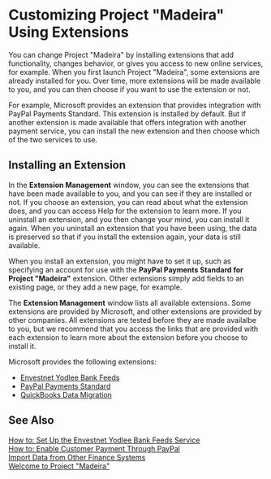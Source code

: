 <properties
	pageTitle="Customizing Project &quot;Madeira&quot; Using Extensions | Project Madeira"
        description="Customizing Project &quot;Madeira&quot; Using Extensions" 
        services="" 
        documentationCenter="Madeira"
        authors="edupont"/>
    
# Customizing Project "Madeira" Using Extensions
You can change Project "Madeira" by installing extensions that add functionality, changes behavior, or gives you access to new online services, for example. 
When you first launch Project "Madeira", some extensions are already installed for you. Over time, more extensions will be made available to you, and you can then choose if you want to use the extension or not.

For example, Microsoft provides an extension that provides integration with PayPal Payments Standard. This extension is installed by default. 
But if another extension is made available that offers integration with another payment service, you can install the new extension and then choose which of the two services to use.  

## Installing an Extension
In the **Extension Management** window, you can see the extensions that have been made available to you, and you can see if they are installed or not. If you choose an extension, you can read about what the extension does, and you can access Help for the extension to learn more.
If you uninstall an extension, and you then change your mind, you can install it again. When you uninstall an extension that you have been using, the data is preserved so that if you install the extension again, your data is still available.  

When you install an extension, you might have to set it up, such as specifying an account for use with the **PayPal Payments Standard for Project "Madeira"** extension. 
Other extensions simply add fields to an existing page, or they add a new page, for example.   
  
The **Extension Management** window lists all available extensions. Some extensions are provided by Microsoft, and other extensions are provided by other companies. All extensions are tested before they are made availalbe to you, but we recommend that you access the links that are provided with each extension to learn more about the extension before you choose to install it.  

Microsoft provides the following extensions:
- [Envestnet Yodlee Bank Feeds](ui-extensions-yodlee-bank-feeds.md)
- [PayPal Payments Standard](ui-extensions-paypal-payments-standard.md)
- [QuickBooks Data Migration](ui-extensions-quickbooks-data-migration.md)

     
## See Also  
[How to: Set Up the Envestnet Yodlee Bank Feeds Service](bank-how-setup-bank-statement-service.md)  
[How to: Enable Customer Payment Through PayPal](sales-how-enable-customer-payments-paypal.md)  
[Import Data from Other Finance Systems](upload-data.md)  
[Welcome to Project "Madeira"](madeira-get-started.md)  
